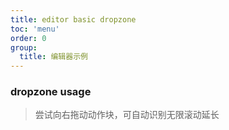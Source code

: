 ```yaml
---
title: editor basic dropzone
toc: 'menu'
order: 0
group:
  title: 编辑器示例
---
```


### dropzone usage

> 尝试向右拖动动作块，可自动识别无限滚动延长

<code src="./index.tsx"></code>
